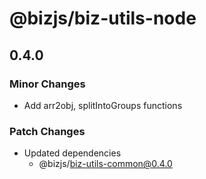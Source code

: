 # @bizjs/biz-utils-node

## 0.4.0

### Minor Changes

- Add arr2obj, splitIntoGroups functions

### Patch Changes

- Updated dependencies
  - @bizjs/biz-utils-common@0.4.0
